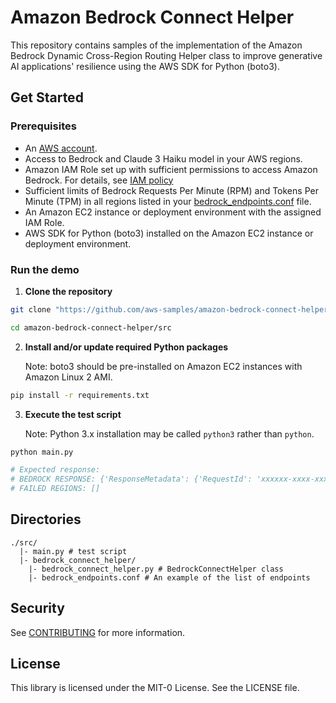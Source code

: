 # Amazon Bedrock Connect Helper
This repository contains samples of the implementation of the Amazon Bedrock Dynamic Cross-Region Routing Helper class to improve generative AI applications' resilience using the AWS SDK for Python (boto3).


## Get Started
### Prerequisites
- An [AWS account](https://aws.amazon.com/).
- Access to Bedrock and Claude 3 Haiku model in your AWS regions.
- Amazon IAM Role set up with sufficient permissions to access Amazon Bedrock. For details, see [IAM policy](https://docs.aws.amazon.com/bedrock/latest/userguide/security-iam.html)
- Sufficient limits of Bedrock Requests Per Minute (RPM) and Tokens Per Minute (TPM) in all regions listed in your [bedrock_endpoints.conf](code/bedrock_endpionts.conf) file.
- An Amazon EC2 instance or deployment environment with the assigned IAM Role.
- AWS SDK for Python (boto3) installed on the Amazon EC2 instance or deployment environment.

### Run the demo
1. **Clone the repository**
```bash
git clone "https://github.com/aws-samples/amazon-bedrock-connect-helper.git"

cd amazon-bedrock-connect-helper/src
```

2. **Install and/or update required Python packages**

    Note: boto3 should be pre-installed on Amazon EC2 instances with Amazon Linux 2 AMI.

```bash
pip install -r requirements.txt
```

3. **Execute the test script**
    
    Note: Python 3.x installation may be called `python3` rather than `python`.
```bash
python main.py

# Expected response:
# BEDROCK RESPONSE: {'ResponseMetadata': {'RequestId': 'xxxxxx-xxxx-xxxx-xxxx-xxxxxxx', 'HTTPStatusCode': 200, 'HTTPHeaders': {'date': 'Tue, 27 Aug 2024 12:45:36 GMT', 'content-type': 'application/json', 'content-length': '185', 'connection': 'keep-alive', 'x-amzn-requestid': 'xxxxxx-xxxx-xxxx-xxxx-xxxxxxx'}, 'RetryAttempts': 0}, 'output': {'message': {'role': 'assistant', 'content': [{'text': 'Hello!'}]}}, 'stopReason': 'end_turn', 'usage': {'inputTokens': 9, 'outputTokens': 5, 'totalTokens': 14}, 'metrics': {'latencyMs': 259}}
# FAILED REGIONS: []
```

## Directories
```
./src/
  |- main.py # test script
  |- bedrock_connect_helper/
    |- bedrock_connect_helper.py # BedrockConnectHelper class
    |- bedrock_endpoints.conf # An example of the list of endpoints
```

## Security

See [CONTRIBUTING](CONTRIBUTING.md#security-issue-notifications) for more information.

## License

This library is licensed under the MIT-0 License. See the LICENSE file.
